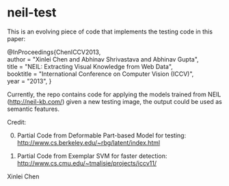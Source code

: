 neil-test
=========

This is an evolving piece of code that implements the testing code in this paper:

@InProceedings{ChenICCV2013,<br>
  author       = "Xinlei Chen and Abhinav Shrivastava and Abhinav Gupta",<br>
  title        = "NEIL: Extracting Visual Knowledge from Web Data",<br>
  booktitle    = "International Conference on Computer Vision (ICCV)",<br>
  year         = "2013",
}


Currently, the repo contains code for applying the models trained from NEIL (http://neil-kb.com/) given a new testing image, the output could be used as semantic features.

Credit:

0) Partial Code from Deformable Part-based Model for testing: http://www.cs.berkeley.edu/~rbg/latent/index.html

1) Partial Code from Exemplar SVM for faster detection: http://www.cs.cmu.edu/~tmalisie/projects/iccv11/


Xinlei Chen
	
